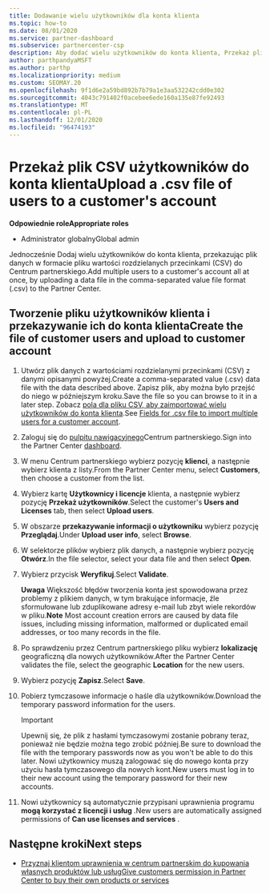 ```yaml
---
title: Dodawanie wielu użytkowników dla konta klienta
ms.topic: how-to
ms.date: 08/01/2020
ms.service: partner-dashboard
ms.subservice: partnercenter-csp
description: Aby dodać wielu użytkowników do konta klienta, Przekaż plik danych do Centrum partnerskiego przy użyciu formatu pliku z wartościami rozdzielanymi przecinkami (CSV).
author: parthpandyaMSFT
ms.author: parthp
ms.localizationpriority: medium
ms.custom: SEOMAY.20
ms.openlocfilehash: 9f1d6e2a59bd892b7b79a1e3aa532242cdd0e302
ms.sourcegitcommit: 4043c791402f0acebee6ede160a135e87fe92493
ms.translationtype: MT
ms.contentlocale: pl-PL
ms.lasthandoff: 12/01/2020
ms.locfileid: "96474193"
---
```

# <a name="upload-a-csv-file-of-users-to-a-customers-account"></a><span data-ttu-id="2de8e-103">Przekaż plik CSV użytkowników do konta klienta</span><span class="sxs-lookup"><span data-stu-id="2de8e-103">Upload a .csv file of users to a customer's account</span></span>


<span data-ttu-id="2de8e-104">**Odpowiednie role**</span><span class="sxs-lookup"><span data-stu-id="2de8e-104">**Appropriate roles**</span></span>

- <span data-ttu-id="2de8e-105">Administrator globalny</span><span class="sxs-lookup"><span data-stu-id="2de8e-105">Global admin</span></span>

<span data-ttu-id="2de8e-106">Jednocześnie Dodaj wielu użytkowników do konta klienta, przekazując plik danych w formacie pliku wartości rozdzielanych przecinkami (CSV) do Centrum partnerskiego.</span><span class="sxs-lookup"><span data-stu-id="2de8e-106">Add multiple users to a customer's account all at once, by uploading a data file in the comma-separated value file format (.csv) to the Partner Center.</span></span> 

## <a name="create-the-file-of-customer-users-and-upload-to-customer-account"></a><span data-ttu-id="2de8e-107">Tworzenie pliku użytkowników klienta i przekazywanie ich do konta klienta</span><span class="sxs-lookup"><span data-stu-id="2de8e-107">Create the file of customer users and upload to customer account</span></span>

1. <span data-ttu-id="2de8e-108">Utwórz plik danych z wartościami rozdzielanymi przecinkami (CSV) z danymi opisanymi powyżej.</span><span class="sxs-lookup"><span data-stu-id="2de8e-108">Create a comma-separated value (.csv) data file with the data described above.</span></span> <span data-ttu-id="2de8e-109">Zapisz plik, aby można było przejść do niego w późniejszym kroku.</span><span class="sxs-lookup"><span data-stu-id="2de8e-109">Save the file so you can browse to it in a later step.</span></span> <span data-ttu-id="2de8e-110">Zobacz [pola dla pliku CSV, aby zaimportować wielu użytkowników do konta klienta](file-customer-users.md).</span><span class="sxs-lookup"><span data-stu-id="2de8e-110">See [Fields for .csv file to import multiple users for a customer account](file-customer-users.md).</span></span> 

2. <span data-ttu-id="2de8e-111">Zaloguj się do [pulpitu nawigacyjnego](https://partner.microsoft.com/dashboard)Centrum partnerskiego.</span><span class="sxs-lookup"><span data-stu-id="2de8e-111">Sign into the Partner Center [dashboard](https://partner.microsoft.com/dashboard).</span></span>

3. <span data-ttu-id="2de8e-112">W menu Centrum partnerskiego wybierz pozycję **klienci**, a następnie wybierz klienta z listy.</span><span class="sxs-lookup"><span data-stu-id="2de8e-112">From the Partner Center menu, select **Customers**, then choose a customer from the list.</span></span>

4. <span data-ttu-id="2de8e-113">Wybierz kartę **Użytkownicy i licencje** klienta, a następnie wybierz pozycję **Przekaż użytkowników**.</span><span class="sxs-lookup"><span data-stu-id="2de8e-113">Select the customer's **Users and Licenses** tab, then select **Upload users**.</span></span>

5. <span data-ttu-id="2de8e-114">W obszarze **przekazywanie informacji o użytkowniku** wybierz pozycję **Przeglądaj**.</span><span class="sxs-lookup"><span data-stu-id="2de8e-114">Under **Upload user info**, select **Browse**.</span></span>

6. <span data-ttu-id="2de8e-115">W selektorze plików wybierz plik danych, a następnie wybierz pozycję **Otwórz**.</span><span class="sxs-lookup"><span data-stu-id="2de8e-115">In the file selector, select your data file and then select **Open**.</span></span>

7. <span data-ttu-id="2de8e-116">Wybierz przycisk **Weryfikuj**.</span><span class="sxs-lookup"><span data-stu-id="2de8e-116">Select **Validate**.</span></span>

    <span data-ttu-id="2de8e-117">**Uwaga**  Większość błędów tworzenia konta jest spowodowana przez problemy z plikiem danych, w tym brakujące informacje, źle sformułowane lub zduplikowane adresy e-mail lub zbyt wiele rekordów w pliku.</span><span class="sxs-lookup"><span data-stu-id="2de8e-117">**Note**  Most account creation errors are caused by data file issues, including missing information, malformed or duplicated email addresses, or too many records in the file.</span></span>

8. <span data-ttu-id="2de8e-118">Po sprawdzeniu przez Centrum partnerskiego pliku wybierz **lokalizację** geograficzną dla nowych użytkowników.</span><span class="sxs-lookup"><span data-stu-id="2de8e-118">After the Partner Center validates the file, select the geographic **Location** for the new users.</span></span>
9. <span data-ttu-id="2de8e-119">Wybierz pozycję **Zapisz**.</span><span class="sxs-lookup"><span data-stu-id="2de8e-119">Select **Save**.</span></span>
10. <span data-ttu-id="2de8e-120">Pobierz tymczasowe informacje o haśle dla użytkowników.</span><span class="sxs-lookup"><span data-stu-id="2de8e-120">Download the temporary password information for the users.</span></span>

    >[!IMPORTANT]
    > <span data-ttu-id="2de8e-121">Upewnij się, że plik z hasłami tymczasowymi zostanie pobrany teraz, ponieważ nie będzie można tego zrobić później.</span><span class="sxs-lookup"><span data-stu-id="2de8e-121">Be sure to download the file with the temporary passwords now as you won't be able to do this later.</span></span> <span data-ttu-id="2de8e-122">Nowi użytkownicy muszą zalogować się do nowego konta przy użyciu hasła tymczasowego dla nowych kont.</span><span class="sxs-lookup"><span data-stu-id="2de8e-122">New users must log in to their new account using the temporary password for their new accounts.</span></span>

11. <span data-ttu-id="2de8e-123">Nowi użytkownicy są automatycznie przypisani uprawnienia programu **mogą korzystać z licencji i usług** .</span><span class="sxs-lookup"><span data-stu-id="2de8e-123">New users are automatically assigned permissions of **Can use licenses and services** .</span></span> 

## <a name="next-steps"></a><span data-ttu-id="2de8e-124">Następne kroki</span><span class="sxs-lookup"><span data-stu-id="2de8e-124">Next steps</span></span>

- [<span data-ttu-id="2de8e-125">Przyznaj klientom uprawnienia w centrum partnerskim do kupowania własnych produktów lub usług</span><span class="sxs-lookup"><span data-stu-id="2de8e-125">Give customers permission in Partner Center to buy their own products or services</span></span>](give-customers-permission.md)
